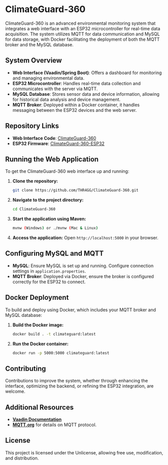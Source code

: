 # ClimateGuard-360

ClimateGuard-360 is an advanced environmental monitoring system that integrates a web interface with an ESP32 microcontroller for real-time data acquisition. The system utilizes MQTT for data communication and MySQL for data storage, with Docker facilitating the deployment of both the MQTT broker and the MySQL database.

## System Overview

- **Web Interface (Vaadin/Spring Boot)**: Offers a dashboard for monitoring and managing environmental data.
- **ESP32 Microcontroller**: Handles real-time data collection and communicates with the server via MQTT.
- **MySQL Database**: Stores sensor data and device information, allowing for historical data analysis and device management.
- **MQTT Broker**: Deployed within a Docker container, it handles messaging between the ESP32 devices and the web server.

## Repository Links

- **Web Interface Code**: [ClimateGuard-360](https://github.com/THR4GG/ClimateGuard-360)
- **ESP32 Firmware**: [ClimateGuard-360-ESP32](https://github.com/THR4GG/ClimateGuard-360-ESP32)

## Running the Web Application

To get the ClimateGuard-360 web interface up and running:

1. **Clone the repository:**
   ```bash
   git clone https://github.com/THR4GG/ClimateGuard-360.git
   ```
2. **Navigate to the project directory:**
   ```bash
   cd ClimateGuard-360
   ```
3. **Start the application using Maven:**
   ```bash
   mvnw (Windows) or ./mvnw (Mac & Linux)
   ```
4. **Access the application:**
   Open `http://localhost:5000` in your browser.

## Configuring MySQL and MQTT

- **MySQL**: Ensure MySQL is set up and running. Configure connection settings in `application.properties`.
- **MQTT Broker**: Deployed via Docker, ensure the broker is configured correctly for the ESP32 to connect.

## Docker Deployment

To build and deploy using Docker, which includes your MQTT broker and MySQL database:

1. **Build the Docker image:**
   ```bash
   docker build . -t climateguard:latest
   ```
2. **Run the Docker container:**
   ```bash
   docker run -p 5000:5000 climateguard:latest
   ```

## Contributing

Contributions to improve the system, whether through enhancing the interface, optimizing the backend, or refining the ESP32 integration, are welcome.

## Additional Resources

- **[Vaadin Documentation](https://vaadin.com/docs)**
- **[MQTT.org](https://mqtt.org/)** for details on MQTT protocol.

## License

This project is licensed under the Unlicense, allowing free use, modification, and distribution.